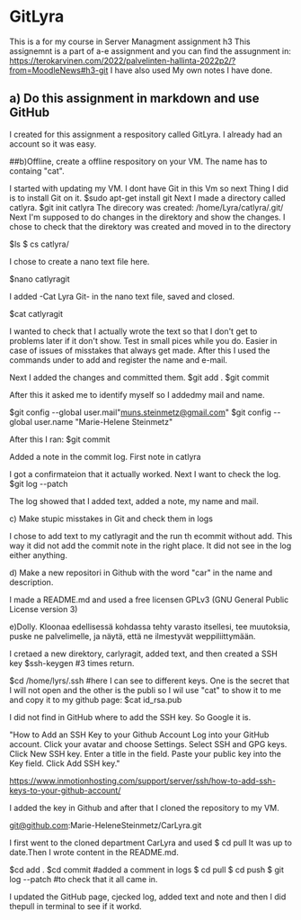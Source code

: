 # GitLyra

This is a for my course in Server Managment assignment h3
This assignemnt is a part of a-e assignment and you can find the assugnment in: https://terokarvinen.com/2022/palvelinten-hallinta-2022p2/?from=MoodleNews#h3-git
I have also used My own notes I have done. 
## a) Do this assignment in markdown and use GitHub
I created for this assignment a respository called GitLyra. I already had an account so it was easy. 

##b)Offline, create a offline respository on your VM. The name has to containg "cat".

I started with updating my VM. I dont have Git in this Vm so next Thing I did is to install Git on it.
  $sudo apt-get install git
Next I made a directory called catlyra. 
  $git init catlyra
The direcory was created: 
  /home/Lyra/catlyra/.git/
Next I'm supposed to do changes in the direktory and show the changes. 
I chose to check that the direktory was created and moved in to the directory

  $ls
  $ cs catlyra/
  
I chose to create a nano text file here. 

  $nano catlyragit

I added -Cat Lyra Git- in the nano text file, saved and closed. 

  $cat catlyragit
 
I wanted to check that I actually wrote the text so that I don't get to problems later if it don't show. Test in small pices while you do. Easier in case of issues of misstakes that always get made.
After this I used the commands under to add and register the name and e-mail. 

Next I added the changes and committed them. 
  $git add .
  $git commit

After this it asked me to identify myself so I addedmy mail and name. 

  $git config --global user.mail"muns.steinmetz@gmail.com"
  $git config --global user.name "Marie-Helene Steinmetz"
  
After this I ran:
  $git commit
  
Added a note in the commit log. 
First note in catlyra

I got a confirmateion that it actually worked. 
Next I want to check the log.
  $git log --patch

The log showed that I added text, added a note, my name and mail. 

c) Make stupic misstakes in Git and check them in logs

I chose to add text to my catlyragit and the run th ecommit without add. This way it did not add the commit note in the right place. It did not see in the log either anything. 

d) Make a new repositori in Github with the word "car" in the name and description. 

I made a  README.md and used a free licensen GPLv3 (GNU General Public License version 3)

e)Dolly. Kloonaa edellisessä kohdassa tehty varasto itsellesi, tee muutoksia, puske ne palvelimelle, ja näytä, että ne ilmestyvät weppiliittymään.

I cretaed a new direktory, carlyragit, added text, and then created a SSH key
  $ssh-keygen #3 times return.
  
  $cd /home/lyrs/.ssh #here I can see to different keys. One is the secret that I will not open and the other is the publi so I wil use "cat" to show it to me and copy it to my github page:
  $cat id_rsa.pub



I did not find in GitHub where to add the SSH key. So Google it is. 

"How to Add an SSH Key to your Github Account
Log into your GitHub account.
Click your avatar and choose Settings.
Select SSH and GPG keys.
Click New SSH key.
Enter a title in the field.
Paste your public key into the Key field.
Click Add SSH key."

https://www.inmotionhosting.com/support/server/ssh/how-to-add-ssh-keys-to-your-github-account/

I added the key in Github and after that I cloned the repository to my VM.

git@github.com:Marie-HeleneSteinmetz/CarLyra.git

I first went to the cloned department CarLyra and used
 $ cd pull
It was up to date.Then I wrote content in the README.md.

 $cd add .
 $cd commit #added a comment in logs
 $ cd pull
 $ cd push
 $ git log --patch #to check that it all came in.

I updated the GitHub page, cjecked log, added text and note and then I did thepull in terminal to see if it workd. 

